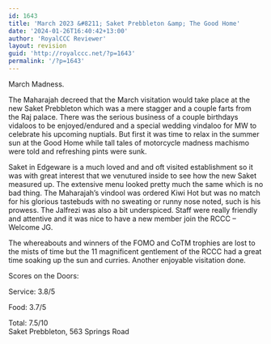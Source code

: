```yaml
---
id: 1643
title: 'March 2023 &#8211; Saket Prebbleton &amp; The Good Home'
date: '2024-01-26T16:40:42+13:00'
author: 'RoyalCCC Reviewer'
layout: revision
guid: 'http://royalccc.net/?p=1643'
permalink: '/?p=1643'
---
```


March Madness.

The Maharajah decreed that the March visitation would take place at the new Saket Prebbleton which was a mere stagger and a couple farts from the Raj palace. There was the serious business of a couple birthdays vidaloos to be enjoyed/endured and a special wedding vindaloo for MW to celebrate his upcoming nuptials. But first it was time to relax in the summer sun at the Good Home while tall tales of motorcycle madness machismo were told and refreshing pints were sunk.

Saket in Edgeware is a much loved and and oft visited establishment so it was with great interest that we venutured inside to see how the new Saket measured up. The extensive menu looked pretty much the same which is no bad thing. The Maharajah’s vindool was ordered Kiwi Hot but was no match for his glorious tastebuds with no sweating or runny nose noted, such is his prowess. The Jalfrezi was also a bit underspiced. Staff were really friendly and attentive and it was nice to have a new member join the RCCC – Welcome JG.

The whereabouts and winners of the FOMO and CoTM trophies are lost to the mists of time but the 11 magnificent gentlement of the RCCC had a great time soaking up the sun and curries. Another enjoyable visitation done.

Scores on the Doors:

Service: 3.8/5

Food: 3.7/5

Total: 7.5/10  
Saket Prebbleton, 563 Springs Road